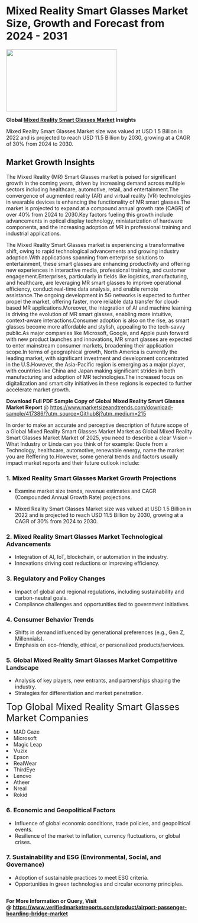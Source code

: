 <H1>Mixed Reality Smart Glasses Market Size, Growth and Forecast from 2024 - 2031</H1><img class="aligncenter size-medium wp-image-584254" src="https://thirdeyenews.in/wp-content/uploads/2024/09/Global-Market-Research-300x168.jpeg" alt="" width="300" height="168" /><p><strong>Global&nbsp;<a href="https://www.marketsizeandtrends.com/download-sample/417386/?utm_source=Github8j?utm_medium=215">Mixed Reality Smart Glasses Market</a> Insights</strong></p><p>Mixed Reality Smart Glasses Market size was valued at USD 1.5 Billion in 2022 and is projected to reach USD 11.5 Billion by 2030, growing at a CAGR of 30% from 2024 to 2030.</p><p><h2>Market Growth Insights</h2> <p>The Mixed Reality (MR) Smart Glasses market is poised for significant growth in the coming years, driven by increasing demand across multiple sectors including healthcare, automotive, retail, and entertainment.The convergence of augmented reality (AR) and virtual reality (VR) technologies in wearable devices is enhancing the functionality of MR smart glasses.The market is projected to expand at a compound annual growth rate (CAGR) of over 40% from 2024 to 2030.Key factors fueling this growth include advancements in optical display technology, miniaturization of hardware components, and the increasing adoption of MR in professional training and industrial applications.</p> <p>The Mixed Reality Smart Glasses market is experiencing a transformative shift, owing to rapid technological advancements and growing industry adoption.With applications spanning from enterprise solutions to entertainment, these smart glasses are enhancing productivity and offering new experiences in interactive media, professional training, and customer engagement.Enterprises, particularly in fields like logistics, manufacturing, and healthcare, are leveraging MR smart glasses to improve operational efficiency, conduct real-time data analysis, and enable remote assistance.The ongoing development in 5G networks is expected to further propel the market, offering faster, more reliable data transfer for cloud-based MR applications.Moreover, the integration of AI and machine learning is driving the evolution of MR smart glasses, enabling more intuitive, context-aware interactions.Consumer adoption is also on the rise, as smart glasses become more affordable and stylish, appealing to the tech-savvy public.As major companies like Microsoft, Google, and Apple push forward with new product launches and innovations, MR smart glasses are expected to enter mainstream consumer markets, broadening their application scope.In terms of geographical growth, North America is currently the leading market, with significant investment and development concentrated in the U.S.However, the Asia-Pacific region is emerging as a major player, with countries like China and Japan making significant strides in both manufacturing and adoption of MR technologies.The increased focus on digitalization and smart city initiatives in these regions is expected to further accelerate market growth.</p> <p><span class=""><strong>Download Full PDF Sample Copy of Global Mixed Reality Smart Glasses Market Report</strong> @ <a href="https://www.marketsizeandtrends.com/download-sample/417386/?utm_source=Github8j?utm_medium=215" target="_blank">https://www.marketsizeandtrends.com/download-sample/417386/?utm_source=Github8j?utm_medium=215</a></span></p><p>In order to make an accurate and perceptive description of future scope of a Global&nbsp;Mixed Reality Smart Glasses Market Market as Global&nbsp;Mixed Reality Smart Glasses Market Market of 2025, you need to describe a clear Vision &ndash; What Industry or Linda can you think of for example: Quote from a Technology, healthcare, automotive, renewable energy, name the market you are Reffering to.However, some general trends and factors usually impact market reports and their future outlook include:</p><h3>1.&nbsp;<strong>Mixed Reality Smart Glasses Market Growth Projections</strong></h3><ul><li>Examine market size trends, revenue estimates and CAGR (Compounded Annual Growth Rate) projections.</li><li><p>Mixed Reality Smart Glasses Market size was valued at USD 1.5 Billion in 2022 and is projected to reach USD 11.5 Billion by 2030, growing at a CAGR of 30% from 2024 to 2030.</p></li></ul><h3>2.&nbsp;<strong>Mixed Reality Smart Glasses Market Technological Advancements</strong></h3><ul><li>Integration of AI, IoT, blockchain, or automation in the industry.</li><li>Innovations driving cost reductions or improving efficiency.</li></ul><h3>3.&nbsp;<strong>Regulatory and Policy Changes</strong></h3><ul><li>Impact of global and regional regulations, including sustainability and carbon-neutral goals.</li><li>Compliance challenges and opportunities tied to government initiatives.</li></ul><h3>4.&nbsp;<strong>Consumer Behavior Trends</strong></h3><ul><li>Shifts in demand influenced by generational preferences (e.g., Gen Z, Millennials).</li><li>Emphasis on eco-friendly, ethical, or personalized products/services.</li></ul><h3>5.&nbsp;<strong>Global Mixed Reality Smart Glasses Market Competitive Landscape</strong></h3><ul><li>Analysis of key players, new entrants, and partnerships shaping the industry.</li><li>Strategies for differentiation and market penetration.</li></ul><p data-pm-slice="1 1 []"><span style="color: inherit; font-family: inherit; font-size: 25px;">Top Global Mixed Reality Smart Glasses Market Companies</span></p><div class="" data-test-id=""><p><li>MAD Gaze</li><li> Microsoft</li><li> Magic Leap</li><li> Vuzix</li><li> Epson</li><li> RealWear</li><li> ThirdEye</li><li> Lenovo</li><li> Atheer</li><li> Nreal</li><li> Rokid</li></p></div><h3>6.&nbsp;<strong>Economic and Geopolitical Factors</strong></h3><ul><li>Influence of global economic conditions, trade policies, and geopolitical events.</li><li>Resilience of the market to inflation, currency fluctuations, or global crises.</li></ul><h3>7.&nbsp;<strong>Sustainability and ESG (Environmental, Social, and Governance)</strong></h3><ul><li>Adoption of sustainable practices to meet ESG criteria.</li><li>Opportunities in green technologies and circular economy principles.</li></ul><h2><strong style="font-size: 14px;">For More Information or Query, Visit @&nbsp;</strong><a style="background-color: #ffffff; font-size: 14px;" href="https://www.marketsizeandtrends.com/report/mixed-reality-smart-glasses-market/" target="_blank">https://www.verifiedmarketreports.com/product/airport-passenger-boarding-bridge-market</a></h2>
